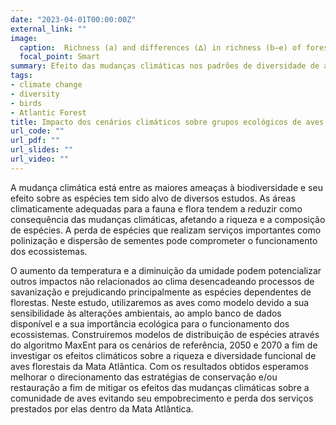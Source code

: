 ```yaml
---
date: "2023-04-01T00:00:00Z"
external_link: ""
image:
  caption:  Richness (a) and differences (∆) in richness (b–e) of forest frugivorous birds predicted in baseline and future climate scenarios in the Central Corridor of the Atlantic Forest.
  focal_point: Smart
summary: Efeito das mudanças climáticas nos padrões de diversidade de aves florestais da Mata Atlântica.
tags:
- climate change
- diversity
- birds
- Atlantic Forest
title: Impacto dos cenários climáticos sobre grupos ecológicos de aves florestais da Mata Atlântica
url_code: ""
url_pdf: ""
url_slides: ""
url_video: ""
---
```



A mudança climática está entre as maiores ameaças à biodiversidade e seu efeito sobre as espécies tem sido alvo de diversos estudos. As áreas climaticamente adequadas para a fauna e flora tendem a reduzir como consequência das mudanças climáticas, afetando a riqueza e a composição de espécies. A perda de espécies que realizam serviços importantes como polinização e dispersão de sementes pode comprometer o funcionamento dos ecossistemas. 

O aumento da temperatura e a diminuição da umidade podem potencializar outros impactos não relacionados ao clima desencadeando processos de savanização e prejudicando principalmente as espécies dependentes de florestas. Neste estudo, utilizaremos as aves como modelo devido a sua sensibilidade às alterações ambientais, ao amplo banco de dados disponível e a sua importância ecológica para o funcionamento dos ecossistemas. Construiremos modelos de distribuição de espécies através do algoritmo MaxEnt para os cenários de referência, 2050 e 2070 a fim de investigar os efeitos climáticos sobre a riqueza e diversidade funcional de aves florestais da Mata Atlântica. Com os resultados obtidos esperamos melhorar o direcionamento das estratégias de conservação e/ou restauração a fim de mitigar os efeitos das mudanças climáticas sobre a comunidade de aves evitando seu empobrecimento e perda dos serviços prestados por elas dentro da Mata Atlântica.  
